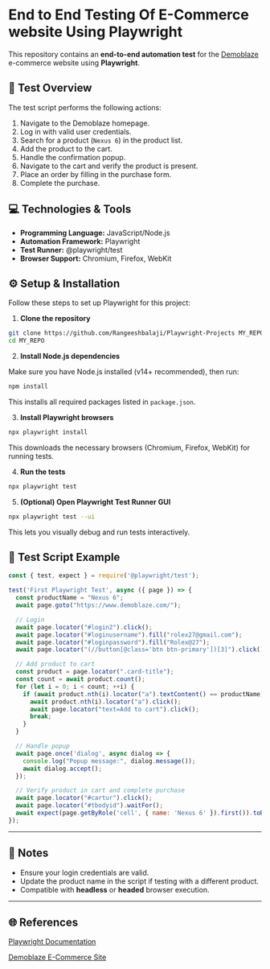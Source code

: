 # End to End Testing Of E-Commerce website Using Playwright

This repository contains an **end-to-end automation test** for the [Demoblaze](https://www.demoblaze.com/) e-commerce website using **Playwright**.


## 📝 Test Overview

The test script performs the following actions:

1. Navigate to the Demoblaze homepage.
2. Log in with valid user credentials.
3. Search for a product (`Nexus 6`) in the product list.
4. Add the product to the cart.
5. Handle the confirmation popup.
6. Navigate to the cart and verify the product is present.
7. Place an order by filling in the purchase form.
8. Complete the purchase.

## 💻 Technologies & Tools

- **Programming Language:** JavaScript/Node.js  
- **Automation Framework:** Playwright  
- **Test Runner:** @playwright/test  
- **Browser Support:** Chromium, Firefox, WebKit  

## ⚙️ Setup & Installation

Follow these steps to set up Playwright for this project:

1. **Clone the repository**  

```bash
git clone https://github.com/Rangeeshbalaji/Playwright-Projects MY_REPO
cd MY_REPO
```

2. **Install Node.js dependencies**  

Make sure you have Node.js installed (v14+ recommended), then run:

```bash
npm install
```

This installs all required packages listed in `package.json`.

3. **Install Playwright browsers**  

```bash
npx playwright install
```

This downloads the necessary browsers (Chromium, Firefox, WebKit) for running tests.

4. **Run the tests**  

```bash
npx playwright test
```

5. **(Optional) Open Playwright Test Runner GUI**  

```bash
npx playwright test --ui
```

This lets you visually debug and run tests interactively.

## 🧪 Test Script Example

```javascript
const { test, expect } = require('@playwright/test');

test('First Playwright Test', async ({ page }) => {
  const productName = "Nexus 6";
  await page.goto("https://www.demoblaze.com/");

  // Login
  await page.locator("#login2").click();
  await page.locator("#loginusername").fill("rolex27@gmail.com");
  await page.locator("#loginpassword").fill("Rolex@27");
  await page.locator("(//button[@class='btn btn-primary'])[3]").click();

  // Add product to cart
  const product = page.locator(".card-title");
  const count = await product.count();
  for (let i = 0; i < count; ++i) {
    if (await product.nth(i).locator("a").textContent() == productName) {
      await product.nth(i).locator("a").click();
      await page.locator("text=Add to cart").click();
      break;
    }
  }

  // Handle popup
  await page.once('dialog', async dialog => {
    console.log("Popup message:", dialog.message());
    await dialog.accept();
  });

  // Verify product in cart and complete purchase
  await page.locator("#cartur").click();
  await page.locator("#tbodyid").waitFor();
  await expect(page.getByRole('cell', { name: 'Nexus 6' }).first()).toBeVisible();
});
```

---

## 📌 Notes

- Ensure your login credentials are valid.  
- Update the product name in the script if testing with a different product.  
- Compatible with **headless** or **headed** browser execution.  

---

## 🌐 References

[Playwright Documentation](https://playwright.dev/)

[Demoblaze E-Commerce Site](https://www.demoblaze.com/index.html)




